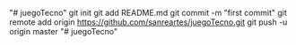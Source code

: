 "# juegoTecno"  git init git add README.md git commit -m "first commit" git remote add origin https://github.com/sanreartes/juegoTecno.git git push -u origin master
"# juegoTecno" 

